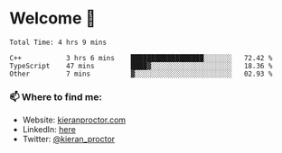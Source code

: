 # Welcome 🦘

<!--START_SECTION:waka-->

```text
Total Time: 4 hrs 9 mins

C++           3 hrs 6 mins    ██████████████████░░░░░░░   72.42 %
TypeScript    47 mins         ████▓░░░░░░░░░░░░░░░░░░░░   18.36 %
Other         7 mins          ▓░░░░░░░░░░░░░░░░░░░░░░░░   02.93 %
```

<!--END_SECTION:waka-->

### 📫 Where to find me:

-   Website: [kieranproctor.com](https://kieranproctor.com/)
-   LinkedIn: [here](https://www.linkedin.com/in/kieran-proctor-086b5a159/)
-   Twitter: [@kieran_proctor](https://twitter.com/kieran_proctor)
